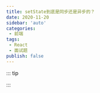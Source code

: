 ```yaml
---
title: setState到底是同步还是异步的？
date: 2020-11-20
sidebar: 'auto'
categories:
 - 前端
tags:
 - React
 - 面试题
publish: false
---
```

::: tip

:::
<!-- more -->
